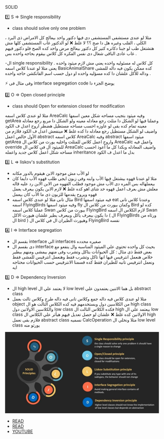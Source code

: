 SOLID

1️⃣ S => Single responsibility 
- class should solve only one problem

مثلا لو عندى مستشفى المستشفى دى فيها دكتور واحد بيعالج كل الامراض ذى البرد ، الكلي ، القلب وغيره 
هل دا صح ؟؟
لا غلط ❌ لو الدكتور غاب المستشفى كلها مش هتشتغل 
طب لو جبنا دكاتره كتير كل دكتور بيعالج مرض واحد كده الصح 
فلو دكتور فيهم غاب عادى الباقى شغال 
دى نفس الفكره كل كلاس بيقوم بحاجه واحده بس .

-ال single responsibility كل كلاس له مسئوليه واحده يعني مش لازم ميثود واحده .
يعنى مثلا لو عندنا كلاس اسمه BasicAnimalShare كده ممكن يكون فيه داله للمشى وداله للأكل علشان دا كده مسؤليه واحده او دول حسب اسم الفانكشن حاجه واحده .

⚡ وفى مثال فى interface segregation code يوضح الجزء دا
  
2️⃣ O => Open closed principle 
- class should Open for extension closed for modification

مثلا لو عندى كلاس اسمه AreaCalc وفيه ميثود بتجيب مساحه شكل معين اسمها getArea
وعملنا فيها لو الشكل دا مثلث رجع معادله معينه ولو الشكل دا مربع رجع معادله معينه تمام 
كده بقى لو عاوزه احسب مساحه مستطيل هضطر اروح اعدل ف الكود واضيف لو الشكل مستطيل رجع معادله دا كده غلط ❌ مينفعش اعدل ف الكود فلازم من الأول خالص اعمل abstract  كلاس اسمه AreaCalc وفيه abstract ميثود اسمها getArea واروح اعمل كلاس للمثلث واخليه يورث من كلاس ال AreaCalc واعمل فيه override للميثود ال في كلاس ال AreaCalc واضيف المعادله 
وبكدا كل ما أعوذ احسب مساحه شكل اعمل كلاس جديد واعمله inheritance بدل ما اعدل ف الكود
 
3️⃣ L => liskov's substitution
- لو الأب  مش موجود الابن هيقوم بالدور مكانه
- مثلا لو عندنا قهوه بيشتغل فيها الأب وابنه وفى زبون ايجى طلب قهوه الأب دايما كان بيعملهاله بس المره دى الأب مش موجود فطلب القهوه من الابن الابن رد عليه قاله معلش مش بعرف اعمل قهوه خد شاى اهو كده غلط ❌ 
لازم الابن يكون بيعرف يعمل قهوه ويروح يقدمها للزبون ذى ما الأب كان بيعمل
- مثال تانى مثلا لو عندى كلاس اسمه Bird فيه ميثود اسمها eat وعندنا كلاس تانى اسمه FlyingBirds وفيه ميثود اسمها fly وكمان بيورث من كلاس ال Bird
كده لو عملنا كلاس اسمه Swan بيورث من كلاس FlyingBird لازم الكلاس ال اسمه Swan دا يكون بيعرف ياكل وبيعرف يطير علشان هيورث الاكل ( ال FlyingBirds ورثاه من ال bird ) وهيورث الطيران ال في كلاس ال FlyingBird نفسه

4️⃣ I => Interface segregation 
- بقسم ال interface الي interfaces صغيره محدده
- دى بقسم ال interface بحيث كل واحده تحتوي علي الميثود المناسبه وال ينفعو مع بعض فقط 
ذى مثال : كل الحيوانات بتاكل وتشرب وفى منهم بيمشى ومنهم بيطير خلاص هنعمل انترفيس فيها انها تاكل وتشرب فقط وهنعمل انترفيس للمشى فقط ونعمل انترفيس تانيه للطيران فقط كده قسمنا الانترفيس حسب الحيوانات محتاجه ايه

5️⃣ D => Dependency Inversion

- ال high level لا يعتمد علي ال low level بل هما الاتنين يعتمدون علي abstract class
- مثلا لو عندى كلاس فيه داله جمع وكلاس تانى فيه داله طرح وكلاس تالت بعمل object من الكلاسين دول وبستخدمهم فيه كده الكلاس التالت هو ال high class والكلاسين الاولانين دول low class فكده الكلاس التالت ال high بيعتمد علي ال low class الاولانين كده غلط ❌ علشان لو حصل تعديل فيهم هيأثر علي الكلاس ال high 
فلازم بقى نعمل abstract  class نسميه CalcOperation مثلا ونخلي ال low level class يورثو منه

![solid](images/solid.jpeg)

- [READ](https://dev.to/lionnelt/solid-principles-in-dartflutter-2g21)
- [READ](https://medium.com/nerd-for-tech/solid-principles-in-a-flutter-32eaf7218476)
- [YOUTUBE](https://youtube.com/playlist?list=PLYOFAmhj26B_WvbghzzHTkokHmx7G-AEr&si=IMUFaguEheT0ZhcY)
